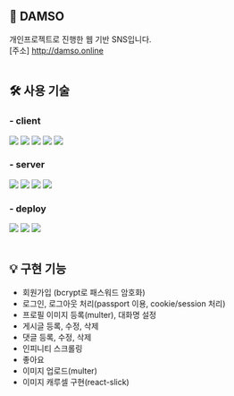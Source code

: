 ## 💬 DAMSO
개인프로젝트로 진행한 웹 기반 SNS입니다. <br />
[주소] http://damso.online <br /> <br />

## 🛠 사용 기술
### - client
<img src="https://img.shields.io/badge/React-61DAFB?style=for-the-badge&logo=React&logoColor=white"> <img src="https://img.shields.io/badge/Next.js-000000?style=for-the-badge&logo=Next.js&logoColor=white"> <img src="https://img.shields.io/badge/Redux-764ABC?style=for-the-badge&logo=Redux&logoColor=white"> <img src="https://img.shields.io/badge/Redux Saga-999999?style=for-the-badge&logo=Redux-saga&logoColor=white"> <img src="https://img.shields.io/badge/styled components-DB7093?style=for-the-badge&logo=styled-components&logoColor=white">

### - server
<img src="https://img.shields.io/badge/Node.js-339933?style=for-the-badge&logo=Node.js&logoColor=white"> <img src="https://img.shields.io/badge/express-000000?style=for-the-badge&logo=express&logoColor=white"> <img src="https://img.shields.io/badge/MySQL-4479A1?style=for-the-badge&logo=MySQL&logoColor=white"> <img src="https://img.shields.io/badge/Sequelize-52B0E7?style=for-the-badge&logo=Sequelize&logoColor=white">

### - deploy
<img src="https://img.shields.io/badge/Amazon AWS-232F3E?style=for-the-badge&logo=AmazonAWS&logoColor=white"> <img src="https://img.shields.io/badge/Amazon EC2-FF9900?style=for-the-badge&logo=AmazonEC2&logoColor=white"> <img src="https://img.shields.io/badge/Amazon S3-569A31?style=for-the-badge&logo=AmazonS3&logoColor=white"> <br /> <br />

## 💡 구현 기능
- 회원가입 (bcrypt로 패스워드 암호화)
- 로그인, 로그아웃 처리(passport 이용, cookie/session 처리)
- 프로필 이미지 등록(multer), 대화명 설정
- 게시글 등록, 수정, 삭제
- 댓글 등록, 수정, 삭제
- 인피니티 스크롤링
- 좋아요
- 이미지 업로드(multer)
- 이미지 캐루셀 구현(react-slick)
